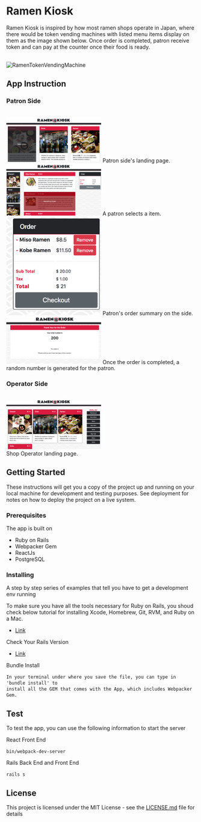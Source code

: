 
# Ramen Kiosk

Ramen Kiosk is inspired by how most ramen shops operate in Japan, where there would be token vending machines with listed menu items display on them as the image shown below. Once order is completed, patron receive token and can pay at the counter once their food is ready.



<br />
<img src="http://tastyislandhawaii.com/images13/general/japanese_vending_machine_ramen.jpg" alt="RamenTokenVendingMachine" width="50%">
<br />

## App Instruction

### Patron Side
<br />
<img src="patron-select-menu.png" width="50%">
Patron side's landing page.
<br />
<img src="patron-select-item.png" width="50%">
A patron selects a item.
<br />
<img src="patron-items-count.png" width="50%">
Patron's order summary on the side.
<br />
<img src="patron-receipt-number.png" width="50%">
Once the order is completed, a random number is generated for the patron.

### Operator Side
<br />
<img src="operator-landing-page.png" alt="FirstPage" width="50%">
<br />
Shop Operator landing page.



## Getting Started

These instructions will get you a copy of the project up and running on your local machine for development and testing purposes. See deployment for notes on how to deploy the project on a live system.

### Prerequisites

The app is built on
<ul>
  <li>Ruby on Rails</li>
  <li>Webpacker Gem</li>
  <li>ReactJs</li>
  <li>PostgreSQL</li>
</ul>

### Installing

A step by step series of examples that tell you have to get a development env running

To make sure you have all the tools necessary for Ruby on Rails, you shoud check below tutorial for installing Xcode, Homebrew, Git, RVM, and Ruby on a Mac.
<ul>
  <li><a href="https://www.moncefbelyamani.com/how-to-install-xcode-homebrew-git-rvm-ruby-on-mac/">Link</a></li>
</ul>

Check Your Rails Version

<ul>
  <li><a href="http://railsapps.github.io/installrubyonrails-mac.html">Link</a></li>
</ul>

Bundle Install

```
In your terminal under where you save the file, you can type in 'bundle install' to
install all the GEM that comes with the App, which includes Webpacker Gem.
```


## Test

To test the app, you can use the following information to start the server

React Front End
```
bin/webpack-dev-server
```

Rails Back End and Front End
```
rails s
```

## License

This project is licensed under the MIT License - see the [LICENSE.md](LICENSE.md) file for details


